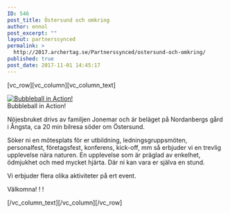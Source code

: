 ```yaml
---
ID: 546
post_title: Östersund och omkring
author: ennol
post_excerpt: ""
layout: partnerssynced
permalink: >
  http://2017.archertag.se/Partnerssynced/ostersund-och-omkring/
published: true
post_date: 2017-11-01 14:45:17
---
```

[vc_row][vc_column][vc_column_text]
<div id="block_container_98325056" class="block_container presentation_image_block">
<div id="block_98325056">
<div class="h24_normal_text">
<div class="h24_image_block_align h24_image_block_align_left h24_image_custom_height"><a class="h24-js-iv" title="Bubbleball in Action!" href="http://dst15js82dk7j.cloudfront.net/183390/60566614-pyKeq.jpg?name=Bubbleball_in_Action%21.jpg"><img id="block_img_98325056" class="presentation_image_block_image" title="Bubbleball in Action!" src="http://dst15js82dk7j.cloudfront.net/183390/60566613-ZMkju.jpg" alt="Bubbleball in Action!" /></a></div>
<span id="block_text_98325056" class="h24_caption h24_image_block_align_left">Bubbleball in Action!</span>

</div>
</div>
</div>
<div id="block_container_98325052" class="block_container standard_text_block text_block">
<div id="block_98325052">
<div id="block_98325052_text_content" class="text_content">

Nöjesbruket drivs av familjen Jonemar och är beläget på Nordanbergs gård i Ångsta, ca 20 min bilresa söder om Östersund.

Söker ni en mötesplats för er utbildning, ledningsgruppsmöten, personalfest, företagsfest, konferens, kick-off, mm så erbjuder vi en trevlig upplevelse nära naturen. En upplevelse som är präglad av enkelhet, ödmjukhet och med mycket hjärta. Där ni kan vara er själva en stund.

Vi erbjuder flera olika aktiviteter på ert event.

Välkomna! ! !

</div>
</div>
</div>
[/vc_column_text][/vc_column][/vc_row]